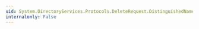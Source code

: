 ```yaml
---
uid: System.DirectoryServices.Protocols.DeleteRequest.DistinguishedName
internalonly: False
---
```

